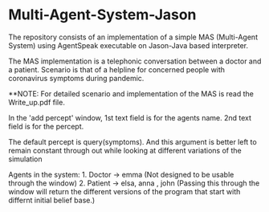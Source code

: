 # Multi-Agent-System-Jason
The repository consists of an implementation of a simple MAS (Multi-Agent System) using AgentSpeak executable on Jason-Java based interpreter. 

The MAS implementation is a telephonic conversation between a doctor and a patient.
Scenario is that of a helpline for concerned people with coronavirus symptoms during pandemic.

**NOTE: For detailed scenario and implementation of the MAS is read the Write_up.pdf file.

In the 'add percept' window,
 	1st text field is for the agents name.
	2nd text field is for the percept.

The default percept is query(symptoms). And this argument is better left to remain constant through out while looking at different variations of the simulation

Agents in the system:
	1. Doctor -> emma (Not designed to be usable through the window)
	2. Patient -> elsa, anna , john (Passing this through the window will return the different versions of the program that start with differnt initial belief base.)

